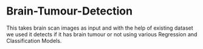 # Brain-Tumour-Detection
This takes brain scan images as input and with the help of existing dataset we used it detects if it has brain tumour or not using various Regression and Classification Models.
